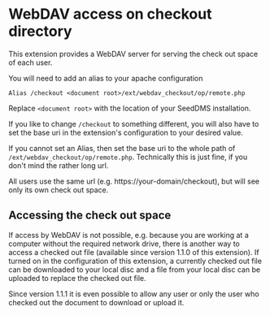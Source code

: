 WebDAV access on checkout directory
====================================

This extension provides a WebDAV server for serving the check out
space of each user.

You will need to add an alias to your apache configuration

    Alias /checkout <document root>/ext/webdav_checkout/op/remote.php

Replace `<document root>` with the location of your SeedDMS installation.

If you like to change `/checkout` to something different, you will
also have to set the base uri in the extension's configuration to your
desired value.

If you cannot set an Alias, then set the base uri to the whole path of
`/ext/webdav_checkout/op/remote.php`. Technically this is just fine,
if you don't mind the rather long url.

All users use the same url (e.g. https://your-domain/checkout), but
will see only its own check out space.

Accessing the check out space
------------------------------

If access by WebDAV is not possible, e.g. because you are working at a
computer without the required network drive, there is another way to
access a checked out file (available since version 1.1.0 of this
extension).  If turned on in the configuration of this extension, a
currently checked out file can be downloaded to your local disc and a
file from your local disc can be uploaded to replace the checked out
file.

Since version 1.1.1 it is even possible to allow any user or only the
user who checked out the document to download or upload it.
